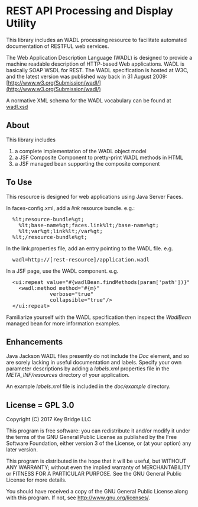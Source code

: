 # REST API Processing and Display Utility

This library includes an WADL processing resource to facilitate automated documentation
of RESTFUL web services.

The Web Application Description Language (WADL) is designed to provide a machine
readable description of HTTP-based Web applications. WADL is basically SOAP WSDL for REST.
The WADL specification is hosted at W3C, and the latest version was published
way back in 31 August 2009: [http://www.w3.org/Submission/wadl/](http://www.w3.org/Submission/wadl/)

A normative XML schema for the WADL vocabulary can be found at
[wadl.xsd](https://www.w3.org/Submission/wadl/wadl.xsd)

## About

This library includes

1) a complete implementation of the WADL object model
2) a JSF Composite Component to pretty-print WADL methods in HTML
3) a JSF managed bean supporting the composite component

## To Use

This resource is designed for web applications using Java Server Faces.

In faces-config.xml, add a *link* resource bundle. e.g.:
<pre>
  %lt;resource-bundle%gt;
    %lt;base-name%gt;faces.link%lt;/base-name%gt;
    %lt;var%gt;link%lt;/var%gt;
  %lt;/resource-bundle%gt;</pre>

In the link.properties file, add an entry pointing to the WADL file. e.g.
<pre>
  wadl=http://[rest-resource]/application.wadl</pre>

In a JSF page, use the WADL component. e.g.
<pre>
  &lt;ui:repeat value="#{wadlBean.findMethods(param['path'])}" var="m"&gt;
    &lt;wadl:method method="#{m}"
              verbose="true"
              collapsible="true"/&gt;
  &lt;/ui:repeat&gt;</pre>

Familiarize yourself with the WADL specification then inspect the *WadlBean* 
managed bean for more information examples.

## Enhancements

Java Jackson WADL files presently do not include the *Doc* element, and so are
sorely lacking in useful documentation and labels. Specify your own parameter
descriptions by adding a *labels.xml* properties file in the *META_INF/resources*
directory of your application.

An example *labels.xml* file is included in the *doc/example* directory.

## License = GPL 3.0

Copyright (C) 2017 Key Bridge LLC

This program is free software: you can redistribute it and/or modify
it under the terms of the GNU General Public License as published by
the Free Software Foundation, either version 3 of the License, or
(at your option) any later version.

This program is distributed in the hope that it will be useful,
but WITHOUT ANY WARRANTY; without even the implied warranty of
MERCHANTABILITY or FITNESS FOR A PARTICULAR PURPOSE.  See the
GNU General Public License for more details.

You should have received a copy of the GNU General Public License
along with this program.  If not, see <http://www.gnu.org/licenses/>.

